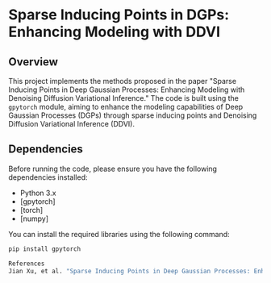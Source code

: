 # Sparse Inducing Points in DGPs: Enhancing Modeling with DDVI

## Overview

This project implements the methods proposed in the paper "Sparse Inducing Points in Deep Gaussian Processes: Enhancing Modeling with Denoising Diffusion Variational Inference." 
The code is built using the `gpytorch` module, aiming to enhance the modeling capabilities of Deep Gaussian Processes (DGPs) through sparse inducing points 
and Denoising Diffusion Variational Inference (DDVI).

## Dependencies

Before running the code, please ensure you have the following dependencies installed:

- Python 3.x
- [gpytorch]
- [torch]
- [numpy]


You can install the required libraries using the following command:

```bash
pip install gpytorch

References
Jian Xu, et al. "Sparse Inducing Points in Deep Gaussian Processes: Enhancing Modeling with Denoising Diffusion Variational Inference." ICML 2024 oral.

